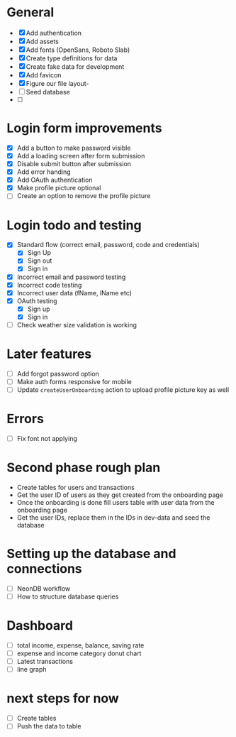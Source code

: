 # General

- [x] Add authentication
- [x] Add assets
- [x] Add fonts (OpenSans, Roboto Slab)
- [x] Create type definitions for data
- [x] Create fake data for development
- [x] Add favicon
- [x] Figure our file layout-
- [ ] Seed database
- [ ]

# Login form improvements

- [x] Add a button to make password visible
- [x] Add a loading screen after form submission
- [x] Disable submit button after submission
- [x] Add error handing
- [x] Add OAuth authentication
- [x] Make profile picture optional
- [ ] Create an option to remove the profile picture

# Login todo and testing

- [x] Standard flow (correct email, password, code and credentials)
  - [x] Sign Up
  - [x] Sign out
  - [x] Sign in
- [x] Incorrect email and password testing
- [x] Incorrect code testing
- [x] Incorrect user data (fName, lName etc)
- [x] OAuth testing
  - [x] Sign up
  - [x] Sign in
- [ ] Check weather size validation is working

# Later features

- [ ] Add forgot password option
- [ ] Make auth forms responsive for mobile
- [ ] Update `createUserOnboarding` action to upload profile picture key as well

# Errors

- [ ] Fix font not applying

# Second phase rough plan

- Create tables for users and transactions
- Get the user ID of users as they get created from the onboarding page
- Once the onboarding is done fill users table with user data from the onboarding page
- Get the user IDs, replace them in the IDs in dev-data and seed the database

# Setting up the database and connections

- [ ] NeonDB workflow
- [ ] How to structure database queries

# Dashboard

- [ ] total income, expense, balance, saving rate
- [ ] expense and income category donut chart
- [ ] Latest transactions
- [ ] line graph

# next steps for now

- [ ] Create tables
- [ ] Push the data to table
